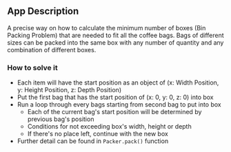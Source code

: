 ## App Description

A precise way on how to calculate the minimum number of boxes (Bin Packing Problem) that are needed to fit all the coffee bags. Bags of different sizes can be packed into the same box with any number of quantity and any combination of different boxes.

### How to solve it

- Each item will have the start position as an object of (x: Width Position, y: Height Position, z: Depth Position)
- Put the first bag that has the start position of (x: 0, y: 0, z: 0) into box
- Run a loop through every bags starting from second bag to put into box
  - Each of the current bag's start position will be determined by previous bag's position
  - Conditions for not exceeding box's width, height or depth
  - If there's no place left, continue with the new box
- Further detail can be found in `Packer.pack()` function
